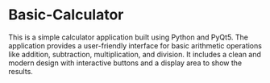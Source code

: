 # Basic-Calculator
This is a simple calculator application built using Python and PyQt5. The application provides a user-friendly interface for basic arithmetic operations like addition, subtraction, multiplication, and division. It includes a clean and modern design with interactive buttons and a display area to show the results.
